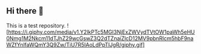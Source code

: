 ## Hi there 👋
This is a test repository.
! [https://i.giphy.com/media/v1.Y2lkPTc5MGI3NjExZWVydTVtOW1paWh5eHU0Nmg1M2Nkcm11dTJhZ29wcGswZ3Q2dTZnaiZlcD12MV9pbnRlcm5hbF9naWZfYnlfaWQmY3Q9Zw/TiU7R5IAoLdPpTIJgR/giphy.gif]

<!--
**leri-yeah/leri-yeah** is a ✨ _special_ ✨ repository because its `README.md` (this file) appears on your GitHub profile.

Here are some ideas to get you started:

- 🔭 I’m currently working on ...
- 🌱 I’m currently learning ...
- 👯 I’m looking to collaborate on ...
- 🤔 I’m looking for help with ...
- 💬 Ask me about ...
- 📫 How to reach me: ...
- 😄 Pronouns: ...
- ⚡ Fun fact: ...
-->
